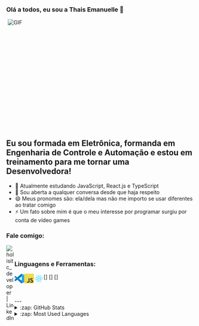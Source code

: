### Olá a todos, eu sou a Thais Emanuelle  👋

 <img align="right" alt="GIF" src="https://github.com/arsentieva/arsentieva/blob/main/code.gif?raw=true" width="500" height="320" />


## Eu sou formada em Eletrônica, formanda em Engenharia de Controle e Automação e estou em treinamento para me tornar uma Desenvolvedora!
- 🌱 Atualmente estudando JavaScript, React.js e TypeScript
- 💬 Sou aberta a qualquer conversa desde que haja respeito
- 😄 Meus pronomes são: ela/dela mas não me importo se usar diferentes ao tratar comigo
- ⚡ Um fato sobre mim é que o meu interesse por programar surgiu por conta de vídeo games


### Fale comigo:
[<img align="left" alt="holisitc_developer | LinkedIn" width="22px" src="https://cdn.jsdelivr.net/npm/simple-icons@v3/icons/linkedin.svg" />][linkedin]

<br />

### Linguagens e Ferramentas:

[<img align="left" alt="Visual Studio Code" width="26px" src="https://raw.githubusercontent.com/github/explore/80688e429a7d4ef2fca1e82350fe8e3517d3494d/topics/visual-studio-code/visual-studio-code.png" />]
[<img align="left" alt="JavaScript" width="26px" src="https://raw.githubusercontent.com/github/explore/80688e429a7d4ef2fca1e82350fe8e3517d3494d/topics/javascript/javascript.png" />]
[<img align="left" alt="React" width="26px" src="https://raw.githubusercontent.com/github/explore/80688e429a7d4ef2fca1e82350fe8e3517d3494d/topics/react/react.png" />]

<br />
<br />
---

<details>
  <summary>:zap: GitHub Stats</summary>

  <img align="left" alt="Meus Status no GitHub 💜" src="https://github-readme-stats.vercel.app/api?username=merigwin&show_icons=true&hide_border=true" />

</details>

<details>
  <summary>:zap: Most Used Languages</summary>

<img align="left" alt="Minhas Linguagens Mais Usadas 🔮" src="https://github-readme-stats.vercel.app/api/top-langs/?username=merigwin" />

</details>

[instagram]: https://www.instagram.com/merigwin/
[linkedin]: https://www.linkedin.com/in/thais-emanuelle-carvalho-b46188201/
